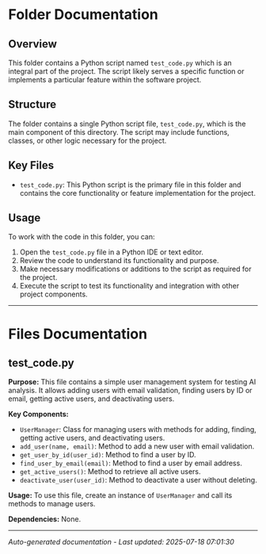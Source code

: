 # Folder Documentation

## Overview
This folder contains a Python script named `test_code.py` which is an integral part of the project. The script likely serves a specific function or implements a particular feature within the software project.

## Structure
The folder contains a single Python script file, `test_code.py`, which is the main component of this directory. The script may include functions, classes, or other logic necessary for the project.

## Key Files
- `test_code.py`: This Python script is the primary file in this folder and contains the core functionality or feature implementation for the project.

## Usage
To work with the code in this folder, you can:
1. Open the `test_code.py` file in a Python IDE or text editor.
2. Review the code to understand its functionality and purpose.
3. Make necessary modifications or additions to the script as required for the project.
4. Execute the script to test its functionality and integration with other project components.

---

# Files Documentation

## test_code.py

**Purpose:** This file contains a simple user management system for testing AI analysis. It allows adding users with email validation, finding users by ID or email, getting active users, and deactivating users.

**Key Components:**
- `UserManager`: Class for managing users with methods for adding, finding, getting active users, and deactivating users.
- `add_user(name, email)`: Method to add a new user with email validation.
- `get_user_by_id(user_id)`: Method to find a user by ID.
- `find_user_by_email(email)`: Method to find a user by email address.
- `get_active_users()`: Method to retrieve all active users.
- `deactivate_user(user_id)`: Method to deactivate a user without deleting.

**Usage:** To use this file, create an instance of `UserManager` and call its methods to manage users.

**Dependencies:** None.

---
*Auto-generated documentation - Last updated: 2025-07-18 07:01:30*
